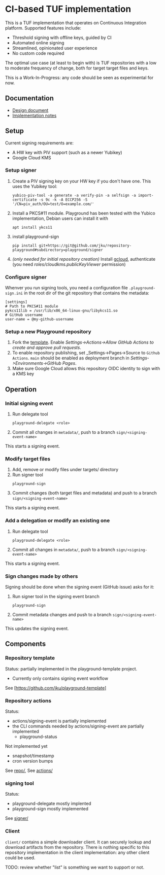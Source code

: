 # CI-based TUF implementation

This is a TUF implementation that operates on Continuous Integration platform.
Supported features include:
* Threshold signing with offline keys, guided by CI
* Automated online signing
* Streamlined, opinionated user experience
* No custom code required

The optimal use case (at least to begin with) is TUF repositories with a low
to moderate frequency of change, both for target target files and keys.

This is a Work-In-Progress: any code should be seen as experimental for now.

## Documentation

* [Design document](https://docs.google.com/document/d/140jiFHGc3wwEmNaJmUdgkNeNK4i4CC-lm5-eVQYXiL0)
* [Implementation notes](IMPLEMENTATION-NOTES.md)

## Setup

Current signing requirements are:
 * A HW key with PIV support (such as a newer Yubikey)
 * Google Cloud KMS

### Setup signer

1. Create a PIV signing key on your HW key if you don't have one. This uses the Yubikey tool:
   ```
   yubico-piv-tool -a generate -a verify-pin -a selfsign -a import-certificate -s 9c -k -A ECCP256 -S '/CN=piv_auth/OU=test/O=example.com/'
   ```
1. Install a PKCS#11 module. Playground has been tested with the Yubico implementation,
   Debian users can install it with
   ```
   apt install ykcs11
   ```
1. install playground-sign
   ```
   pip install git+https://git@github.com/jku/repository-playground#subdirectory=playground/signer
   ```
1. _(only needed for initial repository creation)_ Install
   [gcloud](https://cloud.google.com/sdk/docs/install), authenticate (you need
   _roles/cloudkms.publicKeyViewer_ permission)

### Configure signer

Whenver you run signing tools, you need a configuration file `.playground-sign.ini` in the root dir of the git repository that contains the metadata:
   ```
   [settings]
   # Path to PKCS#11 module
   pykcs11lib = /usr/lib/x86_64-linux-gnu/libykcs11.so
   # GitHub username
   user-name = @my-github-username
   ```

### Setup a new Playground repository

1. Fork the [template](https://github.com/jku/playground-template). Enable
   _Settings->Actions->Allow GitHub Actions to create and approve pull requests_.
1. To enable repository publishing, set _Settings->Pages->Source to `Github Actions`. `main`
   should be enabled as deployment branch in _Settings->Environments->GitHub Pages_.
1. Make sure Google Cloud allows this repository OIDC identity to sign with a KMS key

## Operation

### Initial signing event

1. Run delegate tool
   ```
   playground-delegate <role>
   ```
1. Commit all changes in `metadata/`, push to a branch `sign/<signing-event-name>`

This starts a signing event.

### Modify target files

1. Add, remove or modify files under targets/ directory
1. Run signer tool
   ```
   playground-sign
   ```
1. Commit changes (both target files and metadata) and push to a branch `sign/<signing-event-name>`

This starts a signing event.

### Add a delegation or modify an existing one

1. Run delegate tool
   ```
   playground-delegate <role>
   ```
1. Commit all changes in `metadata/`, push to a branch `sign/<signing-event-name>`

This starts a signing event.

### Sign changes made by others

Signing should be done when the signing event (GitHub issue) asks for it:

1. Run signer tool in the signing event branch
   ```
   playground-sign
   ```
2. Commit metadata changes and push to a branch `sign/<signing-event-name>`

This updates the signing event.

## Components

### Repository template

Status: partially implemented in the playground-template project.
* Currently only contains signing event workflow

See [https://github.com/jku/playground-template]

### Repository actions

Status:
* actions/signing-event is partially implemented
* the CLI commands needed by actions/signing-event are partially implemented
  * playground-status

Not implemented yet
* snapshot/timestamp
* cron version bumps

See [repo/](repo/), See [actions/](actions/)

### signing tool

Status:
* playground-delegate mostly implented
* playground-sign mostly implemented

See [signer/](signer/)

### Client

`client/` contains a simple downloader client. It can securely lookup and download artifacts from the repository.
There is nothing specific to this repository implementation in the client implementation: any other client could be used. 

TODO: review whether "list" is something we want to support or not.